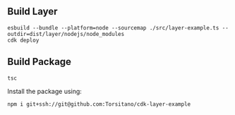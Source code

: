 

## Build Layer

```shell
esbuild --bundle --platform=node --sourcemap ./src/layer-example.ts --outdir=dist/layer/nodejs/node_modules
cdk deploy
```

## Build Package

```shell
tsc
```

Install the package using:
```shell
npm i git+ssh://git@github.com:Torsitano/cdk-layer-example
```